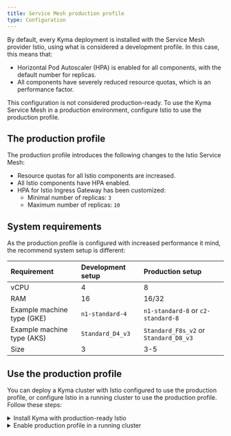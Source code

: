 ```yaml
---
title: Service Mesh production profile
type: Configuration
---
```


By default, every Kyma deployment is installed with the Service Mesh provider Istio, using what is considered a development profile. In this case, this means that:
  - Horizontal Pod Autoscaler (HPA) is enabled for all components, with the default number for replicas.
  - All components have severely reduced resource quotas, which is an performance factor.

This configuration is not considered production-ready. To use the Kyma Service Mesh in a production environment, configure Istio to use the production profile.

## The production profile

The production profile introduces the following changes to the Istio Service Mesh:
   - Resource quotas for all Istio components are increased.
   - All Istio components have HPA enabled.
   - HPA for Istio Ingress Gateway has been customized:
     + Minimal number of replicas: `3`
     + Maximum number of replicas: `10`

## System requirements
As the production profile is configured with increased performance it mind, the recommend system setup is different:

| Requirement | Development setup | Production setup|
|:--- | :--- | :--- | 
| vCPU | 4 | 8 | 
| RAM | 16 | 16/32 | 
| Example machine type (GKE) | `n1-standard-4` | `n1-standard-8` or `c2-standard-8` | 
| Example machine type (AKS) | `Standard_D4_v3` | `Standard_F8s_v2` or `Standard_D8_v3` | 
| Size | 3 | 3-5 | 

## Use the production profile

You can deploy a Kyma cluster with Istio configured to use the production profile, or configure Istio in a running cluster to use the production profile. Follow these steps:

<div tabs>
  <details>
  <summary>
  Install Kyma with production-ready Istio
  </summary>

  1. Create an appropriate Kubernetes cluster for Kyma in your host environment.
  2. Apply an override that forces the Istio Service Mesh to use the production profile. Run:
    ```bash
    cat <<EOF | kubectl apply -f -
    ---
    apiVersion: v1
    kind: ConfigMap
    metadata:
      name: istio-overrides
      namespace: kyma-installer
      labels:
        installer: overrides
        component: istio
        kyma-project.io/installation: ""
    data:
      global.proxy.resources.requests.cpu: "300m"
      global.proxy.resources.requests.memory: "128Mi"
      global.proxy.resources.limits.cpu: "500m"
      global.proxy.resources.limits.memory: "1024Mi"
      
      gateways.istio-ingressgateway.autoscaleMin: "3" 
      gateways.istio-ingressgateway.autoscaleMax: "10"
    EOF
    ```
  3. Install Kyma on the cluster.

  </details>
  <details>
  <summary>
  Enable production profile in a running cluster
  </summary>

  1. Apply an override that forces the Istio Service Mesh to use the production profile. Run:
    ```bash
    cat <<EOF | kubectl apply -f -
    ---
    apiVersion: v1
    kind: ConfigMap
    metadata:
      name: istio-overrides
      namespace: kyma-installer
      labels:
        installer: overrides
        component: istio
        kyma-project.io/installation: ""
    data:
      global.proxy.resources.requests.cpu: "300m"
      global.proxy.resources.requests.memory: "128Mi"
      global.proxy.resources.limits.cpu: "500m"
      global.proxy.resources.limits.memory: "1024Mi"
      
      gateways.istio-ingressgateway.autoscaleMin: "3" 
      gateways.istio-ingressgateway.autoscaleMax: "10"
    EOF
    ```
  2. Run the [cluster update procedure](/root/kyma/#installation-update-kyma).


  </details>

</div>
